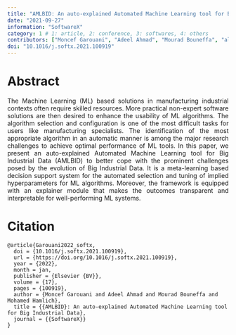 ```yaml
---
title: "AMLBID: An auto-explained Automated Machine Learning tool for Big Industrial Data"
date: "2021-09-27"
information: "SoftwareX"
category: 1 # 1: article, 2: conference, 3: softwares, 4: others
contributors: ["Moncef Garouani", "Adeel Ahmad", "Mourad Bouneffa", "al."]
doi: "10.1016/j.softx.2021.100919"
---
```


# Abstract
<p style='text-align: justify;'>
The Machine Learning (ML) based solutions in manufacturing industrial contexts often require skilled resources. More practical non-expert software solutions are then desired to enhance the usability of ML algorithms. The algorithm selection and configuration is one of the most difficult tasks for users like manufacturing specialists. The identification of the most appropriate algorithm in an automatic manner is among the major research challenges to achieve optimal performance of ML tools. In this paper, we present an auto-explained Automated Machine Learning tool for Big Industrial Data (AMLBID) to better cope with the prominent challenges posed by the evolution of Big Industrial Data. It is a meta-learning based decision support system for the automated selection and tuning of implied hyperparameters for ML algorithms. Moreover, the framework is equipped with an explainer module that makes the outcomes transparent and interpretable for well-performing ML systems.
</p>

 
# Citation

```
@article{Garouani2022_softx,
  doi = {10.1016/j.softx.2021.100919},
  url = {https://doi.org/10.1016/j.softx.2021.100919},
  year = {2022},
  month = jan,
  publisher = {Elsevier {BV}},
  volume = {17},
  pages = {100919},
  author = {Moncef Garouani and Adeel Ahmad and Mourad Bouneffa and Mohamed Hamlich},
  title = {{AMLBID}: An auto-explained Automated Machine Learning tool for Big Industrial Data},
  journal = {{SoftwareX}}
}
```
